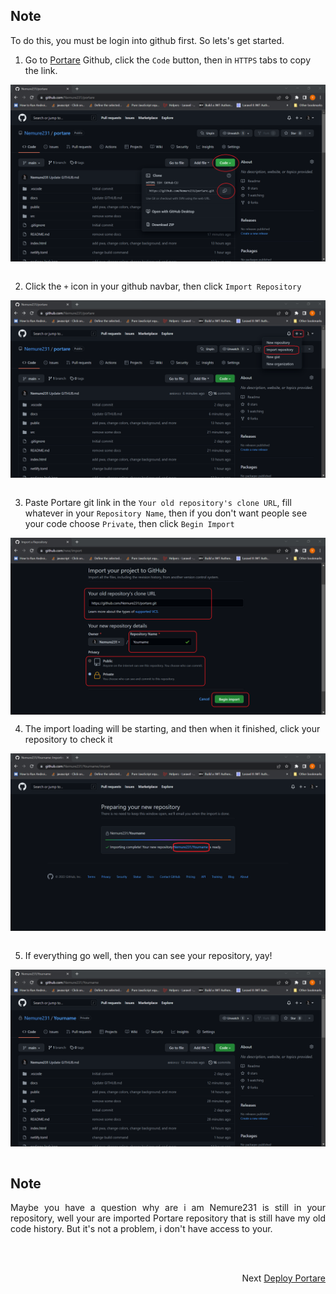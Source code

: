 ## Note
To do this, you must be login into github first. So lets's get started.

1. Go to [Portare](../main/docs/GITHUB.md) Github, click the `Code` button, then in `HTTPS` tabs to copy the link.
 <img src="https://github.com/Nemure231/portare/blob/main/docs/IMPORT_IMG/p1.png" align="center" />
<br><br>

2. Click the `+` icon in your github navbar, then click `Import Repository`
<img src="https://github.com/Nemure231/portare/blob/main/docs/IMPORT_IMG/p2.png" align="center" />
<br><br>

3. Paste Portare git link in the `Your old repository's clone URL`, fill whatever in your `Repository Name`, then if you don't want people see your code choose `Private`, then click `Begin Import`
<img src="https://github.com/Nemure231/portare/blob/main/docs/IMPORT_IMG/p3.png" align="center" />

4. The import loading will be starting, and then when it finished, click your repository to check it
<img src="https://github.com/Nemure231/portare/blob/main/docs/IMPORT_IMG/p4.png" align="center" />
<br><br>

5. If everything go well, then you can see your repository, yay!
<img src="https://github.com/Nemure231/portare/blob/main/docs/IMPORT_IMG/p5.png" align="center" />
<br><br>

## Note
<p align="justify">
Maybe you have a question why are i am Nemure231 is still in your repository, well your are imported Portare repository that is still have my old code history. But it's not a problem, i don't have access to your.</p>
<br>

<br>
<p align="right">Next
  <a align="right" href="https://github.com/Nemure231/portare/blob/main/docs/DEPLOY.md">
    Deploy Portare
  </a>
</p>
